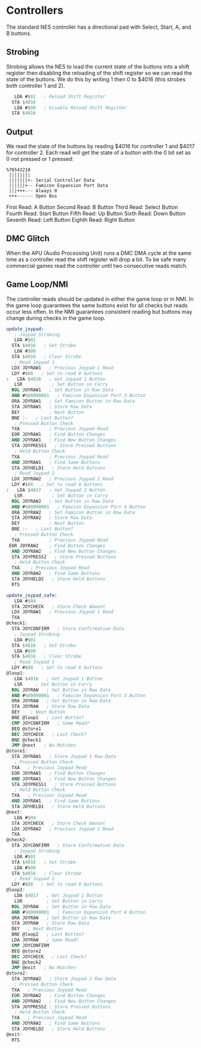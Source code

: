 # Controllers

The standard NES controller has a directional pad with Select, Start, A, and B buttons.

## Strobing

Strobing allows the NES to load the current state of the buttons into a shift register then disabling the reloading of the shift register so we can read the state of the buttons.  We do this by writing 1 then 0 to $4016 (this strobes both controller 1 and 2).

```nasm
   LDA #$01   ; Reload Shift Register
  STA $4016
   LDA #$00   ; Disable Reload Shift Register
  STA $4016
```

## Output

We read the state of the buttons by reading $4016 for controller 1 and $4017 for controller 2.  Each read will get the state of a button with the 0 bit set as 0 not pressed or 1 pressed:

```text
%76543210
 ||||||||
 |||||||+- Serial Controller Data
 ||||||+-- Famicon Expansion Port Data
 |||+++--- Always 0
 +++------ Open Bus
 ```

First Read:   A Button
Second Read:  B Button
Third Read:   Select Button
Fourth Read:  Start Button
Fifth Read:   Up Button
Sixth Read:   Down Button
Seventh Read: Left Button
Eighth Read:  Right Button

## DMC Glitch

When the APU (Audio Processing Unit) runs a DMC DMA cycle at the same time as a controller read the shift register will drop a bit.  To be safe many commercial games read the controller until two consecutive reads match.

## Game Loop/NMI

The controller reads should be updated in either the game loop or in NMI.  In the game loop guarantees the same buttons exist for all checks but reads occur less often.  In the NMI guarantees consistent reading but buttons may change during checks in the game loop.  

```nasm
update_joypad:
   ; Joypad Strobing
   LDA #$01
  STA $4016   ; Set Strobe
   LDA #$00
  STA $4016   ; Clear Strobe
   ; Read Joypad 1
  LDX JOYRAW1   ; Previous Joypad 1 Read
  LDY #$08   ; Set to read 8 buttons
:   LDA $4016   ; Get Joypad 1 Button
   LSR           ; Set Button in Carry
  ROL JOYRAW1   ; Set Button in Raw Data
  AND #%00000001   ; Famicon Expansion Port 3 Button
  ORA JOYRAW1   ; Set Famicon Button in Raw Data
  STA JOYRAW1   ; Store Raw Data
  DEY           ; Next Button
  BNE :-   ; Last Button?
   ; Pressed Button Check
  TXA           ; Previous Joypad Read
  EOR JOYRAW1   ; Find Button Changes
  AND JOYRAW1   ; Find New Button Changes
  STA JOYPRESS1   ; Store Pressed Buttons
   ; Held Button Check
  TXA           ; Previous Joypad Read
  AND JOYRAW1   ; Find Same Buttons
  STA JOYHELD1   ; Store Held Buttons
   ; Read Joypad 2
  LDX JOYRAW2   ; Previous Joypad 2 Read
  LDY #$08   ; Set to read 8 buttons
:   LDA $4017   ; Get Joypad 2 Button
   LSR           ; Set Button in Carry
  ROL JOYRAW2   ; Set Button in Raw Data
  AND #%00000001   ; Famicon Expansion Port 4 Button
  ORA JOYRAW2   ; Set Famicon Button in Raw Data
  STA JOYRAW2   ; Store Raw Data
  DEY           ; Next Button
  BNE :-   ; Last Button?
   ; Pressed Button Check
  TXA           ; Previous Joypad Read
 EOR JOYRAW2    ; Find Button Changes
  AND JOYRAW2   ; Find New Button Changes
  STA JOYPRESS2   ; Store Pressed Buttons
   ; Held Button Check
  TXA    ; Previous Joypad Read
  AND JOYRAW2   ; Find Same Buttons
  STA JOYHELD2   ; Store Held Buttons
  RTS

update_joypad_safe:
   LDA #$04
  STA JOYCHECK   ; Store Check Amount
  LDX JOYRAW1   ; Previous Joypad 1 Read
  TXA
@check1:
  STA JOYCONFIRM   ; Store Confirmation Data
   ; Joypad Strobing
   LDA #$01
  STA $4016   ; Set Strobe
   LDA #$00
  STA $4016   ; Clear Strobe
   ; Read Joypad 1
  LDY #$08   ; Set to read 8 buttons
@loop1:
   LDA $4016   ; Get Joypad 1 Button
   LSR     ; Set Button in Carry
  ROL JOYRAW   ; Set Button in Raw Data
  AND #%00000001   ; Famicon Expansion Port 3 Button
  ORA JOYRAW   ; Set Button in Raw Data
  STA JOYRAW   ; Store Raw Data
  DEY    ; Next Button
  BNE @loop1   ; Last Button?
  CMP JOYCONFIRM   ; Same Read?
  BEQ @store1
  DEC JOYCHECK   ; Last Check?
  BNE @check1
  JMP @next   ; No Matches
@store1:
  STA JOYRAW1   ; Store Joypad 1 Raw Data
   ; Pressed Button Check
  TXA   ; Previous Joypad Read
  EOR JOYRAW1   ; Find Button Changes
  AND JOYRAW1   ; Find New Button Changes
  STA JOYPRESS1   ; Store Pressed Buttons
   ; Held Button Check
  TXA   ; Previous Joypad Read
  AND JOYRAW1   ; Find Same Buttons
  STA JOYHELD1   ; Store Held Buttons
@next:
   LDA #$04
  STA JOYCHECK   ; Store Check Amount
  LDX JOYRAW2   ; Previous Joypad 2 Read
  TXA
@check2:
  STA JOYCONFIRM   ; Store Confirmation Data
   ; Joypad Strobing
   LDA #$01
  STA $4016   ; Set Strobe
   LDA #$00
  STA $4016   ; Clear Strobe
   ; Read Joypad 2
  LDY #$08   ; Set to read 8 buttons
@loop2:
   LDA $4017   ; Get Joypad 2 Button
   LSR         ; Set Button in Carry
  ROL JOYRAW   ; Set Button in Raw Data
  AND #%00000001   ; Famicon Expansion Port 4 Button
  ORA JOYRAW   ; Set Button in Raw Data
  STA JOYRAW   ; Store Raw Data
  DEY   ; Next Button
  BNE @loop2   ; Last Button?
  LDA JOYRAW   ; Same Read?
  CMP JOYCONFIRM
  BEQ @store2
  DEC JOYCHECK   ; Last Check?
  BNE @check2
  JMP @exit   ; No Matches
@store2:
  STA JOYRAW2   ; Store Joypad 2 Raw Data
   ; Pressed Button Check
  TXA   ; Previous Joypad Read
  EOR JOYRAW2   ; Find Button Changes
  AND JOYRAW2   ; Find New Button Changes
  STA JOYPRESS2 ; Store Pressed Buttons
   ; Held Button Check
  TXA   ; Previous Joypad Read
  AND JOYRAW2   ; Find Same Buttons
  STA JOYHELD2   ; Store Held Buttons
@exit:
  RTS
```